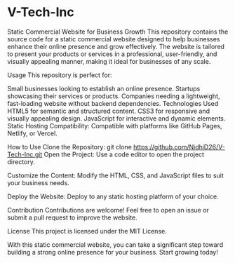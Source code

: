# V-Tech-Inc
Static Commercial Website for Business Growth
This repository contains the source code for a static commercial website designed to help businesses enhance their online presence and grow effectively. The website is tailored to present your products or services in a professional, user-friendly, and visually appealing manner, making it ideal for businesses of any scale.

Usage
This repository is perfect for:

Small businesses looking to establish an online presence.
Startups showcasing their services or products.
Companies needing a lightweight, fast-loading website without backend dependencies.
Technologies Used
HTML5 for semantic and structured content.
CSS3 for responsive and visually appealing design.
JavaScript for interactive and dynamic elements.
Static Hosting Compatibility: Compatible with platforms like GitHub Pages, Netlify, or Vercel.


How to Use
Clone the Repository:
git clone https://github.com/NidhiD26/V-Tech-Inc.git
Open the Project: Use a code editor to open the project directory.

Customize the Content: Modify the HTML, CSS, and JavaScript files to suit your business needs.

Deploy the Website: Deploy to any static hosting platform of your choice.

Contribution
Contributions are welcome! Feel free to open an issue or submit a pull request to improve the website.

License
This project is licensed under the MIT License.

With this static commercial website, you can take a significant step toward building a strong online presence for your business. Start growing today!

